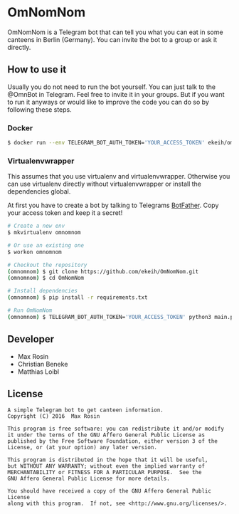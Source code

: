 # OmNomNom

OmNomNom is a Telegram bot that can tell you what you can eat in some canteens in Berlin (Germany). You can invite the bot to a group or ask it directly.

## How to use it
Usually you do not need to run the bot yourself. You can just talk to the @OmnBot in Telegram. Feel free to invite it in your groups. But if you want to run it anyways or would like to improve the code you can do so by following these steps.

### Docker
```bash
$ docker run --env TELEGRAM_BOT_AUTH_TOKEN='YOUR_ACCESS_TOKEN' ekeih/omnomnom
```

### Virtualenvwrapper
This assumes that you use virtualenv and virtualenvwrapper. Otherwise you can use virtualenv directly without virtualenvwrapper or install the dependencies global.

At first you have to create a bot by talking to Telegrams [BotFather](https://core.telegram.org/bots#6-botfather). Copy your access token and keep it a secret!


```bash
# Create a new env
$ mkvirtualenv omnomnom

# Or use an existing one
$ workon omnomnom

# Checkout the repository
(omnomnom) $ git clone https://github.com/ekeih/OmNomNom.git
(omnomnom) $ cd OmNomNom

# Install dependencies
(omnomnom) $ pip install -r requirements.txt

# Run OmNomNom
(omnomnom) $ TELEGRAM_BOT_AUTH_TOKEN='YOUR_ACCESS_TOKEN' python3 main.py
```

## Developer
* Max Rosin
* Christian Beneke
* Matthias Loibl

## License

```
A simple Telegram bot to get canteen information.
Copyright (C) 2016  Max Rosin

This program is free software: you can redistribute it and/or modify
it under the terms of the GNU Affero General Public License as
published by the Free Software Foundation, either version 3 of the
License, or (at your option) any later version.

This program is distributed in the hope that it will be useful,
but WITHOUT ANY WARRANTY; without even the implied warranty of
MERCHANTABILITY or FITNESS FOR A PARTICULAR PURPOSE.  See the
GNU Affero General Public License for more details.

You should have received a copy of the GNU Affero General Public License
along with this program.  If not, see <http://www.gnu.org/licenses/>.
```
